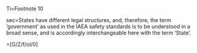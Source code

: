 Ti=Footnote 10

sec=States have different legal structures, and, therefore, the term ‘government’ as used in the IAEA safety standards is to be understood in a broad sense, and is accordingly interchangeable here with the term ‘State’. 

=[G/Z/f/ol/0]